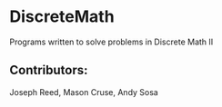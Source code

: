 # DiscreteMath

Programs written to solve problems in Discrete Math II

## Contributors:
Joseph Reed, Mason Cruse, Andy Sosa
